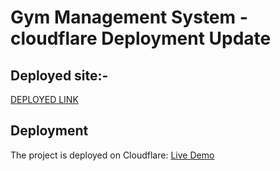 # Gym Management System - cloudflare Deployment Update

## Deployed site:-
[DEPLOYED LINK](https://ironcorefit.netlify.app/)


   ## Deployment
The project is deployed on Cloudflare: [Live Demo](https://gym-managment.pages.dev/)
